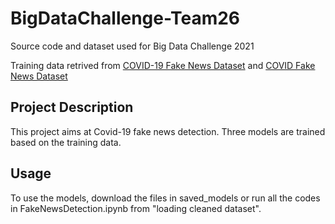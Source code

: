 # BigDataChallenge-Team26
Source code and dataset used for Big Data Challenge 2021

Training data retrived from <a href="https://data.mendeley.com/datasets/zwfdmp5syg/1">COVID-19 Fake News Dataset</a> and <a href="https://zenodo.org/record/4282522#.YLS5KJMzbOQ">COVID Fake News Dataset</a> 

## Project Description
This project aims at Covid-19 fake news detection. Three models are trained based on the training data. 

## Usage
To use the models, download the files in saved_models or run all the codes in FakeNewsDetection.ipynb from "loading cleaned dataset".
